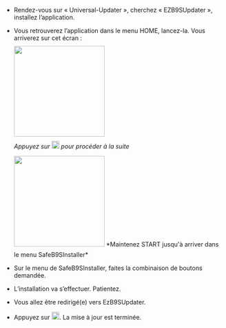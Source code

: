 - Rendez-vous sur « Universal-Updater », cherchez « EZB9SUpdater », installez l’application.

- Vous retrouverez l’application dans le menu HOME, lancez-la. Vous arriverez sur cet écran :  
  <img src="https://cdn.homebrew-france.fun/docs/3ds/ezb9s1.png" width="210px" style="padding-block: 10px;" />  
  *Appuyez sur <img src="https://cdn.homebrew-france.fun/docs/buttons/switch_a_button.png" width="18" height="18"> pour procéder à la suite*

  <img src="https://cdn.homebrew-france.fun/docs/3ds/ezb9s2.png" width="210px" style="padding-bottom: 10px;" />
  *Maintenez START jusqu'à arriver dans le menu SafeB9SInstaller*

- Sur le menu de SafeB9SInstaller, faites la combinaison de boutons demandée.

- L’installation va s’effectuer. Patientez.

- Vous allez être redirigé(e) vers EzB9SUpdater.

- Appuyez sur <img src="https://cdn.homebrew-france.fun/docs/buttons/switch_b_button.png" width="18" height="18">. La mise à jour est terminée.
